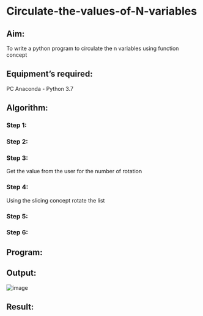 # Circulate-the-values-of-N-variables
## Aim:
To write a python program to circulate the n variables using function concept
## Equipment’s required:
PC
Anaconda - Python 3.7
## Algorithm: 
### Step 1: 
### Step 2: 
### Step 3: 
Get the value from the user for the number of rotation
### Step 4: 
Using the slicing concept rotate the list

### Step 5: 
### Step 6: 
## Program:

## Output:
![image](https://github.com/JOHNSUBIK/Circulate-the-values-of-N-variables/assets/150279319/dabc8e6b-0585-4a79-9cdc-50f8f129646b)



## Result:
